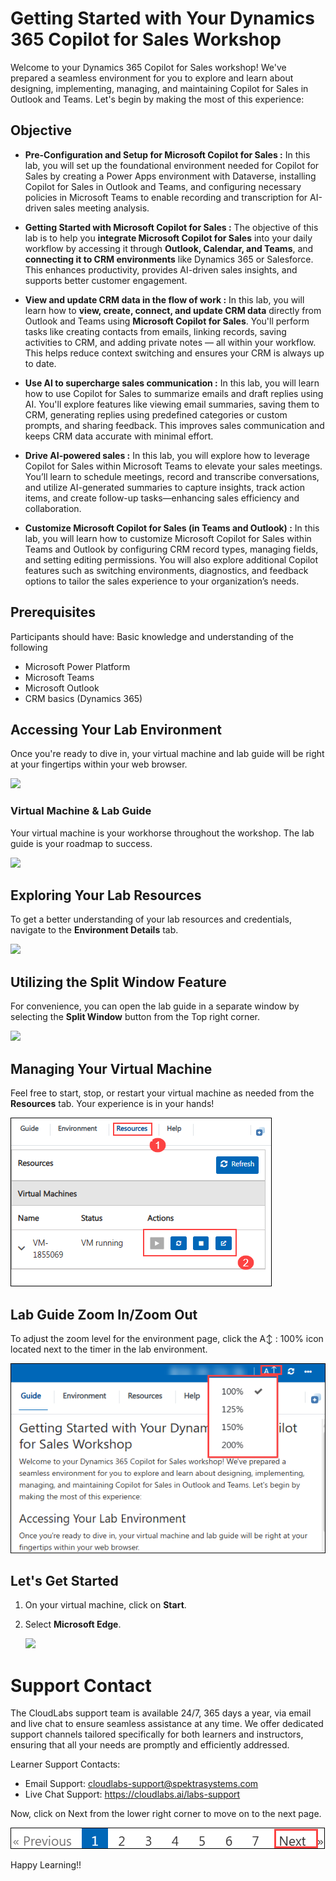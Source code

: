 # Getting Started with Your Dynamics 365 Copilot for Sales Workshop
 
Welcome to your Dynamics 365 Copilot for Sales workshop! We've prepared a seamless environment for you to explore and learn about designing, implementing, managing, and maintaining Copilot for Sales in Outlook and Teams. Let's begin by making the most of this experience:
 
## Objective 

- **Pre-Configuration and Setup for Microsoft Copilot for Sales :** In this lab, you will set up the foundational environment needed for Copilot for Sales by creating a Power Apps environment with Dataverse, installing Copilot for Sales in Outlook and Teams, and configuring necessary policies in Microsoft Teams to enable recording and transcription for AI-driven sales meeting analysis.

- **Getting Started with Microsoft Copilot for Sales :** The objective of this lab is to help you **integrate Microsoft Copilot for Sales** into your daily workflow by accessing it through **Outlook, Calendar, and Teams**, and **connecting it to CRM environments** like Dynamics 365 or Salesforce. This enhances productivity, provides AI-driven sales insights, and supports better customer engagement.

- **View and update CRM data in the flow of work :** In this lab, you will learn how to **view, create, connect, and update CRM data** directly from Outlook and Teams using **Microsoft Copilot for Sales**. You'll perform tasks like creating contacts from emails, linking records, saving activities to CRM, and adding private notes — all within your workflow. This helps reduce context switching and ensures your CRM is always up to date.

- **Use AI to supercharge sales communication :** In this lab, you will learn how to use Copilot for Sales to summarize emails and draft replies using AI. You'll explore features like viewing email summaries, saving them to CRM, generating replies using predefined categories or custom prompts, and sharing feedback. This improves sales communication and keeps CRM data accurate with minimal effort.

- **Drive AI-powered sales :** In this lab, you will explore how to leverage Copilot for Sales within Microsoft Teams to elevate your sales meetings. You’ll learn to schedule meetings, record and transcribe conversations, and utilize AI-generated summaries to capture insights, track action items, and create follow-up tasks—enhancing sales efficiency and collaboration.

- **Customize Microsoft Copilot for Sales (in Teams and Outlook) :** In this lab, you will learn how to customize Microsoft Copilot for Sales within Teams and Outlook by configuring CRM record types, managing fields, and setting editing permissions. You will also explore additional Copilot features such as switching environments, diagnostics, and feedback options to tailor the sales experience to your organization’s needs.

## Prerequisites
Participants should have: Basic knowledge and understanding of the following

- Microsoft Power Platform
- Microsoft Teams
- Microsoft Outlook
- CRM basics (Dynamics 365)

## Accessing Your Lab Environment
 
Once you're ready to dive in, your virtual machine and lab guide will be right at your fingertips within your web browser.
 
   ![](../media/get-1.png) 

### Virtual Machine & Lab Guide
 
Your virtual machine is your workhorse throughout the workshop. The lab guide is your roadmap to success.

   ![](../media/get-2.png) 
 
## Exploring Your Lab Resources
 
To get a better understanding of your lab resources and credentials, navigate to the **Environment Details** tab.
 
   ![](../media/get-4.png) 
 
## Utilizing the Split Window Feature
 
For convenience, you can open the lab guide in a separate window by selecting the **Split Window** button from the Top right corner.
 
   ![](../media/get-3.png) 
 
## Managing Your Virtual Machine
 
Feel free to start, stop, or restart your virtual machine as needed from the **Resources** tab. Your experience is in your hands!
 
  ![](../media/GS1.png) 

## Lab Guide Zoom In/Zoom Out

To adjust the zoom level for the environment page, click the A↕ : 100% icon located next to the timer in the lab environment.

  ![](../media/S1.png) 

## Let's Get Started

1. On your virtual machine, click on **Start**.

1. Select **Microsoft Edge**.

     ![](../media/get-5.png) 

# Support Contact

The CloudLabs support team is available 24/7, 365 days a year, via email and live chat to ensure seamless assistance at any time. We offer dedicated support channels tailored specifically for both learners and instructors, ensuring that all your needs are promptly and efficiently addressed.

Learner Support Contacts:

  - Email Support: cloudlabs-support@spektrasystems.com
  - Live Chat Support: https://cloudlabs.ai/labs-support

Now, click on Next from the lower right corner to move on to the next page.

![](../media/d47.png) 

Happy Learning!!
